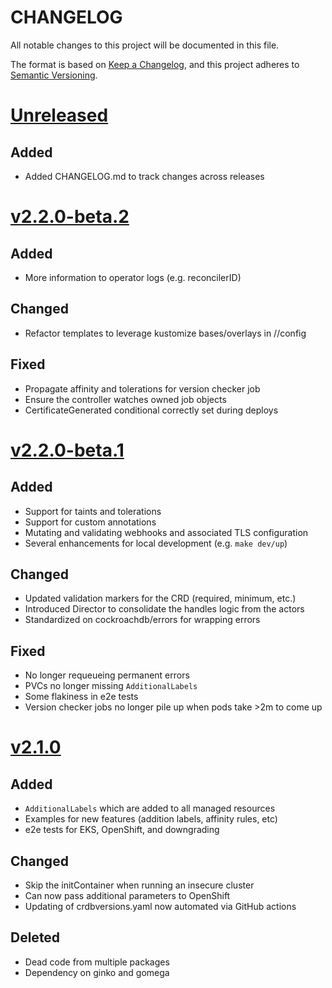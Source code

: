 # CHANGELOG

All notable changes to this project will be documented in this file.

The format is based on [Keep a Changelog](https://keepachangelog.com/en/1.0.0/),
and this project adheres to [Semantic Versioning](https://semver.org/spec/v2.0.0.html).

# [Unreleased](https://github.com/cockroachdb/cockroach-operator/compare/v2.2.0-beta.2...master)

## Added

* Added CHANGELOG.md to track changes across releases

# [v2.2.0-beta.2](https://github.com/cockroachdb/cockroach-operator/compare/v2.2.0-beta.1...v2.2.0-beta.2)

## Added

* More information to operator logs (e.g. reconcilerID)

## Changed

* Refactor templates to leverage kustomize bases/overlays in //config

## Fixed

* Propagate affinity and tolerations for version checker job
* Ensure the controller watches owned job objects
* CertificateGenerated conditional correctly set during deploys

# [v2.2.0-beta.1](https://github.com/cockroachdb/cockroach-operator/compare/v2.1.0...v2.2.0-beta.1)

## Added

* Support for taints and tolerations
* Support for custom annotations
* Mutating and validating webhooks and associated TLS configuration
* Several enhancements for local development (e.g. `make dev/up`)

## Changed

* Updated validation markers for the CRD (required, minimum, etc.)
* Introduced Director to consolidate the handles logic from the actors
* Standardized on cockroachdb/errors for wrapping errors

## Fixed

* No longer requeueing permanent errors
* PVCs no longer missing `AdditionalLabels`
* Some flakiness in e2e tests
* Version checker jobs no longer pile up when pods take >2m to come up

# [v2.1.0](https://github.com/cockroachdb/cockroach-operator/compare/v2.0.1...v2.1.0)

## Added

* `AdditionalLabels` which are added to all managed resources
* Examples for new features (addition labels, affinity rules, etc)
* e2e tests for EKS, OpenShift, and downgrading

## Changed

* Skip the initContainer when running an insecure cluster
* Can now pass additional parameters to OpenShift
* Updating of crdbversions.yaml now automated via GitHub actions

## Deleted

* Dead code from multiple packages
* Dependency on ginko and gomega
